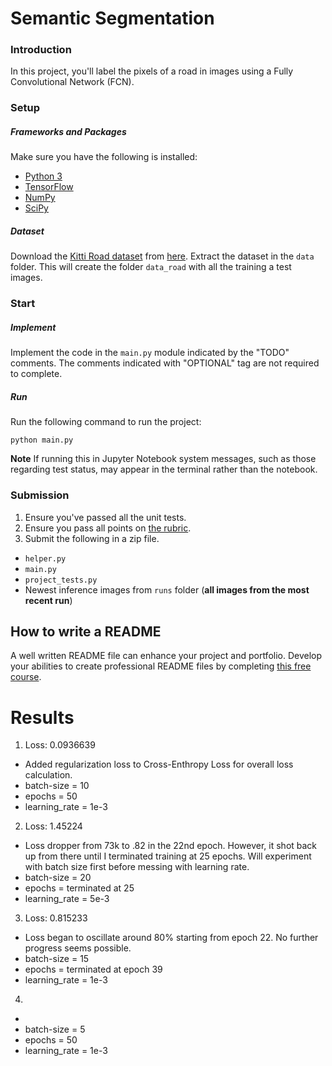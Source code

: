 # Semantic Segmentation
### Introduction
In this project, you'll label the pixels of a road in images using a Fully Convolutional Network (FCN).

### Setup
##### Frameworks and Packages
Make sure you have the following is installed:
 - [Python 3](https://www.python.org/)
 - [TensorFlow](https://www.tensorflow.org/)
 - [NumPy](http://www.numpy.org/)
 - [SciPy](https://www.scipy.org/)
##### Dataset
Download the [Kitti Road dataset](http://www.cvlibs.net/datasets/kitti/eval_road.php) from [here](http://www.cvlibs.net/download.php?file=data_road.zip).  Extract the dataset in the `data` folder.  This will create the folder `data_road` with all the training a test images.

### Start
##### Implement
Implement the code in the `main.py` module indicated by the "TODO" comments.
The comments indicated with "OPTIONAL" tag are not required to complete.
##### Run
Run the following command to run the project:
```
python main.py
```
**Note** If running this in Jupyter Notebook system messages, such as those regarding test status, may appear in the terminal rather than the notebook.

### Submission
1. Ensure you've passed all the unit tests.
2. Ensure you pass all points on [the rubric](https://review.udacity.com/#!/rubrics/989/view).
3. Submit the following in a zip file.
 - `helper.py`
 - `main.py`
 - `project_tests.py`
 - Newest inference images from `runs` folder  (**all images from the most recent run**)
 
 ## How to write a README
A well written README file can enhance your project and portfolio.  Develop your abilities to create professional README files by completing [this free course](https://www.udacity.com/course/writing-readmes--ud777).

# Results
1. Loss:  0.0936639
- Added regularization loss to Cross-Enthropy Loss for overall loss calculation. 
- batch-size = 10
- epochs = 50
- learning_rate = 1e-3
2. Loss:  1.45224
- Loss dropper from 73k to .82 in the 22nd epoch. However, it shot back up from there until I terminated training at 25 epochs. Will experiment with batch size first before messing with learning rate.
- batch-size = 20
- epochs = terminated at 25
- learning_rate = 5e-3
3. Loss:  0.815233 
- Loss began to oscillate around 80% starting from epoch 22. No further progress seems possible.
- batch-size = 15
- epochs = terminated at epoch 39
- learning_rate = 1e-3
4. 
- 
- batch-size = 5
- epochs = 50
- learning_rate = 1e-3